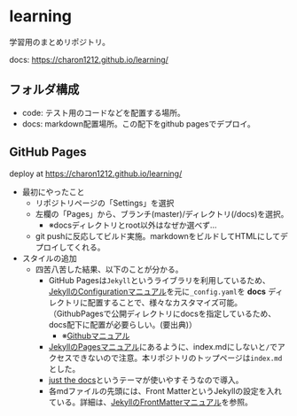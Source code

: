 # learning

学習用のまとめリポジトリ。

docs: <https://charon1212.github.io/learning/>

## フォルダ構成

- code: テスト用のコードなどを配置する場所。
- docs: markdown配置場所。この配下をgithub pagesでデプロイ。

## GitHub Pages

deploy at <https://charon1212.github.io/learning/>

- 最初にやったこと
  - リポジトリページの「Settings」を選択
  - 左欄の「Pages」から、ブランチ(master)/ディレクトリ(/docs)を選択。
    - ※docsディレクトリとroot以外はなぜか選べず…
  - git pushに反応してビルド実施。markdownをビルドしてHTMLにしてデプロイしてくれる。
- スタイルの追加
  - 四苦八苦した結果、以下のことが分かる。
    - GitHub Pagesは`Jekyll`というライブラリを利用しているため、[JekyllのConfigurationマニュアル](https://jekyllrb.com/docs/configuration/)を元に`_config.yaml`を **docs** ディレクトリに配置することで、様々なカスタマイズ可能。（GithubPagesで公開ディレクトリにdocsを指定しているため、docs配下に配置が必要らしい。(要出典)）
      - ※[Githubマニュアル](https://docs.github.com/ja/pages/setting-up-a-github-pages-site-with-jekyll/about-github-pages-and-jekyll)
    - [JekyllのPagesマニュアル](https://jekyllrb.com/docs/pages/)にあるように、index.mdにしないと`/`でアクセスできないので注意。本リポジトリのトップページは`index.md`とした。
    - [just the docs](https://just-the-docs.com/)というテーマが使いやすそうなので導入。
    - 各mdファイルの先頭には、Front MatterというJekyllの設定を入れている。詳細は、[JekyllのFrontMatterマニュアル](https://jekyllrb.com/docs/front-matter/)を参照。

